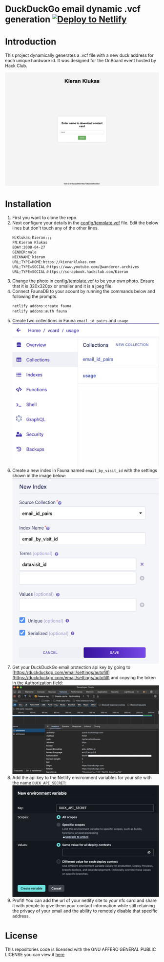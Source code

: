 # DuckDuckGo email dynamic .vcf generation [![Deploy to Netlify](https://www.netlify.com/img/deploy/button.svg)](https://app.netlify.com/start/deploy?repository=https://github.com/kcoderhtml/ddg-vcard)

# Introduction
This project dynamically generates a .vcf file with a new duck address for each unique hardware id. It was designed for the OnBoard event hosted by Hack Club.

![screenshot of webapp](assets/screenshot.jpeg)

# Installation

1. First you want to clone the repo. 
2. Next configure your details in the [config/template.vcf](config/template.vcf) file. Edit the below lines but don't touch any of the other lines.
   ```vcf
   N:Klukas;Kieran;;;
   FN:Kieran Klukas
   BDAY:2008-04-27
   GENDER:male
   NICKNAME:kieran
   URL;TYPE=HOME:https://kieranklukas.com
   URL;TYPE=SOCIAL:https://www.youtube.com/@wanderer.archives
   URL;TYPE=SOCIAL:https://scrapbook.hackclub.com/Kieran
   ```
3. Change the photo in [config/template.vcf](config/photo.jpeg) to be your own photo. Ensure that it is 320x320px or smaller and it is a jpeg file.
4. Connect FaunaDB to your acount by running the commands below and following the prompts.
   ```bash
   netlify addons:create fauna
   netlify addons:auth fauna
   ```
5. Create two collections in Fauna `email_id_pairs` and `usage`
    ![photo of Fauna dashboard](assets/fauna_collections.png)
6. Create a new index in Fauna named `email_by_visit_id` with the settings shown in the image below:
    ![photo of Fauna index creation](assets/fauna_index.png)
7. Get your DuckDuckGo email protection api key by going to [https://duckduckgo.com/email/settings/autofill](https://duckduckgo.com/email/settings/autofill) and copying the token in the Authorization field:
    ![photo of network inspector](assets/ddg_api_key.png)
8. Add the api key to the Netlify environment variables for your site with the name `DUCK_API_SECRET`:
    ![netlify environment variable creation](assets/netlify_environment_variables.png)
9. Profit! You can add the url of your netlify site to your nfc card and share it with people to give them your contact information while still retaining the privacy of your email and the ability to remotely disable that specific address.

# License
This repositories code is licensed with the GNU AFFERO GENERAL PUBLIC LICENSE you can view it [here](LICENSE.md)
